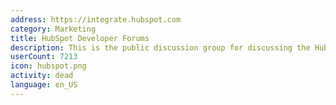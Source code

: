 ```yaml
---
address: https://integrate.hubspot.com
category: Marketing
title: HubSpot Developer Forums
description: This is the public discussion group for discussing the HubSpot APIs
userCount: 7213
icon: hubspot.png
activity: dead
language: en_US
---
```

